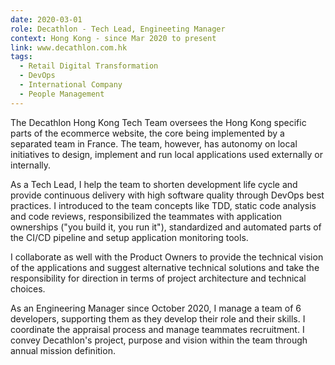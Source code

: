 ```yaml
---
date: 2020-03-01
role: Decathlon - Tech Lead, Engineeting Manager
context: Hong Kong - since Mar 2020 to present
link: www.decathlon.com.hk
tags:
  - Retail Digital Transformation
  - DevOps
  - International Company
  - People Management
---
```

The Decathlon Hong Kong Tech Team oversees the Hong Kong specific parts of the ecommerce website, the core being implemented by a separated team in France. The team, however, has autonomy on local initiatives to design, implement and run local applications used externally or internally.

As a Tech Lead, I help the team to shorten development life cycle and provide continuous delivery with high software quality through DevOps best practices. I introduced to the team concepts like TDD, static code analysis and code reviews, responsibilized the teammates with application ownerships ("you build it, you run it"), standardized and automated parts of the CI/CD pipeline and setup application monitoring tools.

I collaborate as well with the Product Owners to provide the technical vision of the applications and suggest alternative technical solutions and take the responsibility for direction in terms of project architecture and technical choices.

As an Engineering Manager since October 2020, I manage a team of 6 developers, supporting them as they develop their role and their skills. I coordinate the appraisal process and manage teammates recruitment. I convey Decathlon's project, purpose and vision within the team through annual mission definition.
